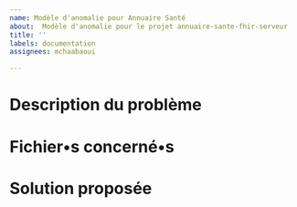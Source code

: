 ```yaml
---
name: Modèle d'anomalie pour Annuaire Santé
about:  Modèle d'anomalie pour le projet annuaire-sante-fhir-serveur
title: ''
labels: documentation
assignees: mchaabaoui

---
```


# Description du problème


# Fichier•s concerné•s


# Solution proposée
